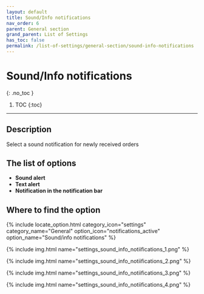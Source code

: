 ```yaml
---
layout: default
title: Sound/Info notifications
nav_order: 6
parent: General section
grand_parent: List of Settings
has_toc: false
permalink: /list-of-settings/general-section/sound-info-notifications
---
```


# Sound/Info notifications
{: .no_toc }

1. TOC
{:toc}

---

## Description
Select a sound notification for newly received orders

## The list of options
- **Sound alert**
- **Text alert**
- **Notification in the notification bar**

## Where to find the option
{% include locate_option.html category_icon="settings" category_name="General" option_icon="notifications_active" option_name="Sound/info notifications" %}

{% include img.html name="settings_sound_info_notiifications_1.png" %}

{% include img.html name="settings_sound_info_notiifications_2.png" %}

{% include img.html name="settings_sound_info_notiifications_3.png" %}

{% include img.html name="settings_sound_info_notiifications_4.png" %}